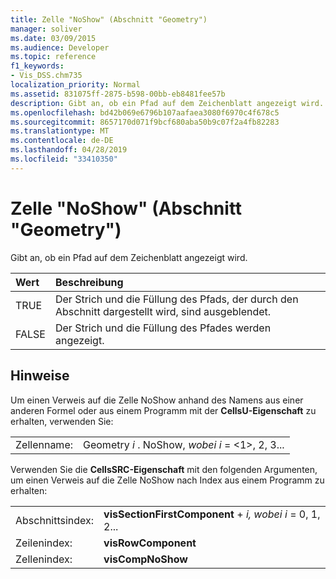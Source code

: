 ```yaml
---
title: Zelle "NoShow" (Abschnitt "Geometry")
manager: soliver
ms.date: 03/09/2015
ms.audience: Developer
ms.topic: reference
f1_keywords:
- Vis_DSS.chm735
localization_priority: Normal
ms.assetid: 831075ff-2875-b598-00bb-eb8481fee57b
description: Gibt an, ob ein Pfad auf dem Zeichenblatt angezeigt wird.
ms.openlocfilehash: bd42b069e6796b107aafaea3080f6970c4f678c5
ms.sourcegitcommit: 8657170d071f9bcf680aba50b9c07f2a4fb82283
ms.translationtype: MT
ms.contentlocale: de-DE
ms.lasthandoff: 04/28/2019
ms.locfileid: "33410350"
---
```

# <a name="noshow-cell-geometry-section"></a>Zelle "NoShow" (Abschnitt "Geometry")

Gibt an, ob ein Pfad auf dem Zeichenblatt angezeigt wird.
  
|**Wert**|**Beschreibung**|
|:-----|:-----|
| TRUE  <br/> | Der Strich und die Füllung des Pfads, der durch den Abschnitt dargestellt wird, sind ausgeblendet.  <br/> |
| FALSE  <br/> | Der Strich und die Füllung des Pfades werden angezeigt.  <br/> |
   
## <a name="remarks"></a>Hinweise

Um einen Verweis auf die Zelle NoShow anhand des Namens aus einer anderen Formel oder aus einem Programm mit der **CellsU-Eigenschaft** zu erhalten, verwenden Sie: 
  
|||
|:-----|:-----|
| Zellenname:  <br/> | Geometry  *i*  . NoShow,  *wobei i*  = <1>, 2, 3...  <br/> |
   
Verwenden Sie die **CellsSRC-Eigenschaft** mit den folgenden Argumenten, um einen Verweis auf die Zelle NoShow nach Index aus einem Programm zu erhalten: 
  
|||
|:-----|:-----|
| Abschnittsindex:  <br/> |**visSectionFirstComponent**  +   *i,* *wobei i* = 0, 1, 2...  <br/> |
| Zeilenindex:  <br/> |**visRowComponent** <br/> |
| Zellenindex:  <br/> |**visCompNoShow** <br/> |
   

